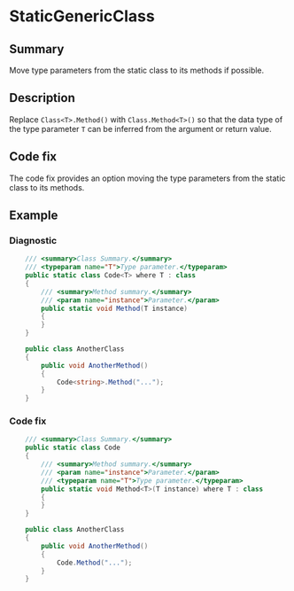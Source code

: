 # StaticGenericClass

## Summary

Move type parameters from the static class to its methods if possible.

## Description

Replace `Class<T>.Method()` with `Class.Method<T>()` so that the data type of
the type parameter `T` can be inferred from the argument or return value.

## Code fix

The code fix provides an option moving the type parameters from the static
class to its methods.

## Example

### Diagnostic

```csharp
    /// <summary>Class Summary.</summary>
    /// <typeparam name="T">Type parameter.</typeparam>
    public static class Code<T> where T : class
    {
        /// <summary>Method summary.</summary>
        /// <param name="instance">Parameter.</param>
        public static void Method(T instance)
        {
        }
    }

    public class AnotherClass
    {
        public void AnotherMethod()
        {
            Code<string>.Method("...");
        }
    }
```

### Code fix

```csharp
    /// <summary>Class Summary.</summary>
    public static class Code
    {
        /// <summary>Method summary.</summary>
        /// <param name="instance">Parameter.</param>
        /// <typeparam name="T">Type parameter.</typeparam>
        public static void Method<T>(T instance) where T : class
        {
        }
    }

    public class AnotherClass
    {
        public void AnotherMethod()
        {
            Code.Method("...");
        }
    }
```
